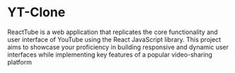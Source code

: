 # YT-Clone
ReactTube is a web application that replicates the core functionality and user interface of YouTube using the React JavaScript library. This project aims to showcase your proficiency in building responsive and dynamic user interfaces while implementing key features of a popular video-sharing platform

